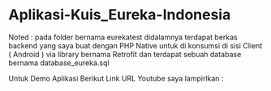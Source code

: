 # Aplikasi-Kuis_Eureka-Indonesia

Noted : pada folder bernama eurekatest didalamnya terdapat berkas backend yang saya buat dengan PHP Native untuk di konsumsi di sisi Client ( Android ) via library bernama Retrofit 
        dan terdapat sebuah database bernama database_eureka.sql 

Untuk Demo Aplikasi Berikut Link URL Youtube saya lampirlkan : 
